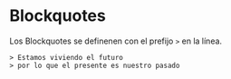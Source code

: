 <!-- markdownlint-disable MD031-->

# Blockquotes

Los Blockquotes se definenen con el prefijo `>` en la línea.

```demoCode[markdown]
> Estamos viviendo el futuro
> por lo que el presente es nuestro pasado
```
